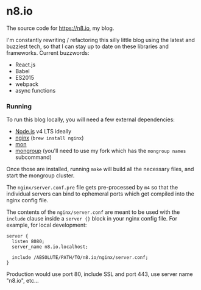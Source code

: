 n8.io
=====

The source code for https://n8.io, my blog.

I'm constantly rewriting / refactoring this silly little blog using
the latest and buzziest tech, so that I can stay up to date on these
libraries and frameworks. Current buzzwords:

 - React.js
 - Babel
 - ES2015
 - webpack
 - async functions


### Running

To run this blog locally, you will need a few external dependencies:

 - [Node.js][] v4 LTS ideally
 - [nginx][] (`brew install nginx`)
 - [mon][]
 - [mongroup][] (you'll need to use my fork which has the `mongroup names` subcommand)

Once those are installed, running `make` will build all the necessary files,
and start the mongroup cluster.

The `nginx/server.conf.pre` file gets pre-processed by `m4` so that the individual
servers can bind to ephemeral ports which get compiled into the nginx config file.

The contents of the `nginx/server.conf` are meant to be used with the `include`
clause inside a `server {}` block in your nginx config file. For example, for
local development:

``` nginx
server {
  listen 8080;
  server_name n8.io.localhost;

  include /ABSOLUTE/PATH/TO/n8.io/nginx/server.conf;
}
```

Production would use port 80, include SSL and port 443, use server name "n8.io",
etc…


[Node.js]: https://nodejs.org/
[nginx]: https://www.nginx.com/
[mon]: https://github.com/tj/mon
[mongroup]: https://github.com/TooTallNate/node-mongroup
